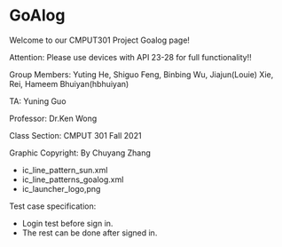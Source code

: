 # GoAlog
Welcome to our CMPUT301 Project Goalog page!

Attention: Please use devices with API 23-28 for full functionality!!

Group Members: Yuting He, Shiguo Feng, Binbing Wu, Jiajun(Louie) Xie, Rei, Hameem Bhuiyan(hbhuiyan)

TA: Yuning Guo

Professor: Dr.Ken Wong

Class Section: CMPUT 301 Fall 2021

Graphic Copyright: By Chuyang Zhang
   * ic_line_pattern_sun.xml   
   * ic_line_patterns_goalog.xml 
   * ic_launcher_logo,png
    
Test case specification:
   * Login test before sign in.
   * The rest can be done after signed in.
